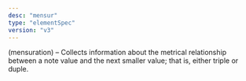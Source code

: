 ```yaml
---
desc: "mensur"
type: "elementSpec"
version: "v3"
---
```


(mensuration) – Collects information about the metrical relationship between a note
value and the next smaller value; that is, either triple or duple.
